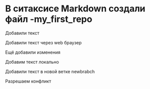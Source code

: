 ﻿# В ситаксисе Markdown создали файл -my_first_repo

Добавили текст

Добавили текст через web браузер

Ещё добавили изменения

Добавим текст локально

Добавили текст в новой ветке newbrabch

Разрешаем конфликт
